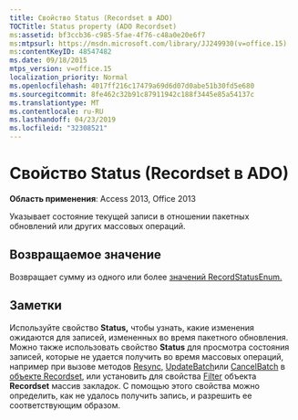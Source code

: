 ```yaml
---
title: Свойство Status (Recordset в ADO)
TOCTitle: Status property (ADO Recordset)
ms:assetid: bf3ccb36-c985-5fae-4f76-c48a0e20e6f7
ms:mtpsurl: https://msdn.microsoft.com/library/JJ249930(v=office.15)
ms:contentKeyID: 48547482
ms.date: 09/18/2015
mtps_version: v=office.15
localization_priority: Normal
ms.openlocfilehash: 4017ff216c17479a69d6d07d0abe51b30fd5e680
ms.sourcegitcommit: 8fe462c32b91c87911942c188f3445e85a54137c
ms.translationtype: MT
ms.contentlocale: ru-RU
ms.lasthandoff: 04/23/2019
ms.locfileid: "32308521"
---
```

# <a name="status-property-ado-recordset"></a>Свойство Status (Recordset в ADO)


**Область применения**: Access 2013, Office 2013

Указывает состояние текущей записи в отношении пакетных обновлений или других массовых операций.

## <a name="return-value"></a>Возвращаемое значение

Возвращает сумму из одного или более [значений RecordStatusEnum.](recordstatusenum.md)

## <a name="remarks"></a>Заметки

Используйте свойство **Status,** чтобы узнать, какие изменения ожидаются для записей, измененных во время пакетного обновления. Можно также использовать свойство **Status** для просмотра состояния записей, которые не удается получить во время массовых операций, например при вызове методов [Resync,](resync-method-ado.md) [UpdateBatch](updatebatch-method-ado.md)или [CancelBatch](cancelbatch-method-ado.md) в [объекте Recordset,](recordset-object-ado.md) или установить для свойства [Filter](filter-property-ado.md) объекта **Recordset** массив закладок. С помощью этого свойства можно определить, как не удалось получить запись, и разрешить ее соответствующим образом.

